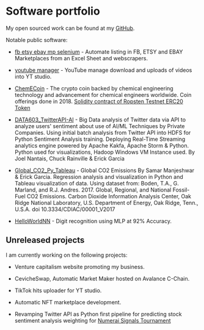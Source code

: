 # Software portfolio

My open sourced work can be found at my [GitHub](http://github.com/ehgp).

Notable public software:

* [fb etsy ebay mp selenium](https://github.com/ehgp/fb_etsy_ebay_mp_selenium) - Automate listing in FB, ETSY and EBAY Marketplaces from an Excel Sheet and webscrapers.

* [youtube manager](https://github.com/ehgp/youtube_manager) - YouTube manage download and uploads of videos into YT studio.

* [ChemECoin](https://github.com/ehgp/chemecoin) - The crypto coin backed by chemical engineering technology and advancement for chemical engineers worldwide. Coin offerings done in 2018. [Solidity contract of Ropsten Testnet ERC20 Token](https://ropsten.etherscan.io/address/0xb6ba833c8065c138627b11249c842a6f567d3742)

* [DATA603_TwitterAPI-AI](https://github.com/ehgp/DATA603_TwitterAPI-AI) - Big Data analysis of Twitter data via API to analyze users' sentiment about use of AI/ML Techniques by Private Companies.
Using initial batch analysis from Twitter API into HDFS for Python Sentiment Analysis training.
Deploying Real-Time Streaming analytics engine powered by Apache Kakfa, Apache Storm & Python.
Python used for visualizations, Hadoop Windows VM Instance used.
By Joel Nantais, Chuck Rainville & Erick Garcia

* [Global_CO2_Py_Tableau](https://github.com/ehgp/Global_CO2_Py_Tableau) - Global CO2 Emissions By Samar Manjeshwar & Erick Garcia. Regression analysis and visualization in Python and Tableau visualization of data. Using dataset from: Boden, T.A., G. Marland, and R.J. Andres. 2017. Global, Regional, and National Fossil-Fuel CO2 Emissions. Carbon Dioxide Information Analysis Center, Oak Ridge National Laboratory, U.S. Department of Energy, Oak Ridge, Tenn., U.S.A. doi 10.3334/CDIAC/00001_V2017

* [HelloWorldNN](https://github.com/ehgp/HelloWorldNN) - Digit recognition using MLP at 92% Accuracy.

## Unreleased projects

I am currently working on the following projects:

* Venture capitalism website promoting my business.

* CevicheSwap, Automatic Market Maker hosted on Avalance C-Chain.

* TikTok hits uploader for YT studio.

* Automatic NFT marketplace development.

* Revamping Twitter API as Python first pipeline for predicting stock sentiment analysis weighting for [Numerai Signals Tournament](https://signals.numer.ai/tournament)
